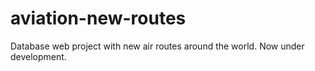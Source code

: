 # aviation-new-routes

Database web project with new air routes around the world. Now under development.

